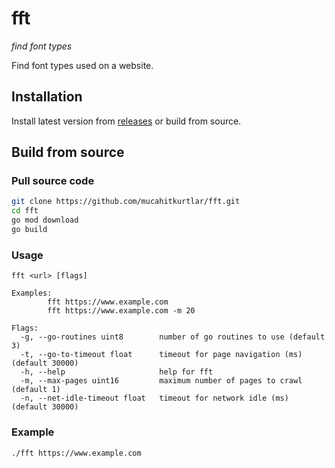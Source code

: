 # fft

_find font types_

Find font types used on a website.

## Installation

Install latest version from [releases](https://github.com/mucahitkurtlar/fft/releases) or build from source.

## Build from source

### Pull source code

```bash
git clone https://github.com/mucahitkurtlar/fft.git
cd fft
go mod download
go build
```

### Usage

```
fft <url> [flags]

Examples:
        fft https://www.example.com
        fft https://www.example.com -m 20

Flags:
  -g, --go-routines uint8        number of go routines to use (default 3)
  -t, --go-to-timeout float      timeout for page navigation (ms) (default 30000)
  -h, --help                     help for fft
  -m, --max-pages uint16         maximum number of pages to crawl (default 1)
  -n, --net-idle-timeout float   timeout for network idle (ms) (default 30000)

```

### Example
```bash
./fft https://www.example.com
```
